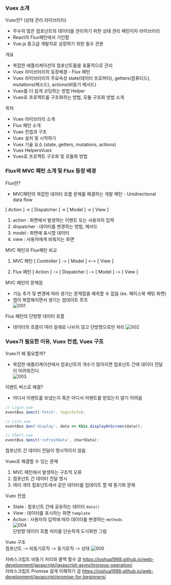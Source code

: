 ### Vuex 소개
Vuex란? (상태 관리 라이브러리)    
 - 무수히 많은 컴포넌트의 데이터를 관리하기 위한 상태 관리 패턴이자 라이브러리
 - React의 Flux패턴에서 기인함
 - Vue.js 중고급 개발자로 성장하기 위한 필수 관문
   
개요   
 - 복잡한 애플리케이션의 컴포넌트들을 효율적으로 관리
 - Vuex 라이브러리의 등장배경 - Flux 패턴
 - Vuex 라이브러리의 주요속성 state(데이터 프로퍼티), getters(컴퓨티드), mutations(메소드), actions(비동기 메서드)
 - Vuex를 더 쉽게 코딩하는 방법 Helper
 - Vuex로 프로젝트를 구조화하는 방법, 모듈 구조화 방법 소개   
   
목차
 - Vuex 라이브러리 소개
 - Flux 패턴 소개
 - Vuex 컨셉과 구조
 - Vuex 설치 및 시작하기
 - Vuex 기술 요소 (state, getters, mutations, actions)
 - Vuex HelpersVuex
 - Vuex로 프로젝트 구조화 및 모듈화 방법
   
### Flux와 MVC 패턴 소개 및 Flux 등장 배경
Flux란?
 - MVC패턴의 복잡한 데이터 흐름 문제를 해결하는 개발 패턴 - Unidirectional data flow
   
[ Action ] -> [ Dispatcher ] -> [ Model ] -> [ View ]   
  1. action : 화면에서 발생하는 이벤트 또는 사용자의 입력
  2. dispatcher : 데이터를 변경하는 방법, 메서드
  3. model : 화면에 표시할 데이터
  4. view : 사용자에게 비춰지는 화면   
   
MVC 패턴과 Flux패턴 비교
  1. MVC 패턴
    [ Controller ] -> [ Model ] <-> [ View ]   
   
  2. Flux 패턴
    [ Action ] -> [ Dispatcher ] -> [ Model ] -> [ View ]   
    
MVC 패턴의 문제점
 - 기능 추가 및 변경에 따라 생기는 문제점을 예측할 수 없음 (ex. 페이스북 채팅 화면)
 - 앱이 복잡해지면서 생기는 업데이트 루프   
 ![001](https://user-images.githubusercontent.com/63778557/125757204-1499e6ea-fd89-47a4-bb2a-6f553465b549.png)   
 
Flux 패턴의 단방향 데이터 흐름
 - 데이터의 흐름이 여러 갈래로 나뉘지 않고 단방향으로만 처리
 ![002](https://user-images.githubusercontent.com/63778557/125757828-d629d193-13da-42b3-b7bf-ba845912db5c.png)   

    
### Vuex가 필요한 이유, Vuex 컨셉, Vuex 구조
Vuex가 왜 필요할까?
 - 복잡한 애플리케이션에서 컴포넌트의 개수가 많아지면 컴포넌트 간에 데이터 전달이 어려워진다   
 ![003](https://user-images.githubusercontent.com/63778557/125758998-da7899c3-97c0-4a67-917b-a6611f7c04b0.png)   
  
이벤트 버스로 해결?
 - 어디서 이벤트를 보냈는지 혹은 어디서 이벤트를 받았는지 알기 어려움
```javascript
// Ligin.vue
eventBus.$emit('fetch'. loginInfo);

// List.vue
eventBus.$on('display', data => this.displayOnScreen(data));

// Chart.vue
eventBus.$emit('refreshData', chartData);
```
컴포넌트 간 데이터 전달이 명시적이지 않음   
   
Vuex로 해결할 수 있는 문제
 1. MVC 패턴에서 발생하는 구조적 오류
 2. 컴포넌트 간 데이터 전달 명시
 3. 여러 개의 컴포넌트에서 같은 데이터를 업데이트 할 때 동기화 문제
    
Vuex 컨셉
 - State : 컴포넌트 간에 공유하는 데이터 `data()`   
 - View : 데이터를 포시하는 화면 `template`   
 - Action : 사용자의 입력에 따라 데이터를 변경하는 `methods`   
 ![004](https://user-images.githubusercontent.com/63778557/125761292-86961f3b-18f4-4acd-9e51-20e200d7b3c2.png)   
 단방향 데이터 흐름 처리를 단순하게 도식화한 그림  
 
 Vuex 구조   
 컴포넌트 -> 비동기로직 -> 동기로직 -> 상태
 ![005](https://user-images.githubusercontent.com/63778557/125762156-a83c3aff-d1fc-4733-93c5-8d8ba5f09336.png)
    
자바스크립트 비동기 처리와 콜백 함수 글 https://joshua1988.github.io/web-development/javascript/javascript-asynchronous-operation/   
자바스크립트 Promise 쉽게 이해하기 글 https://joshua1988.github.io/web-development/javascript/promise-for-beginners/   

   
